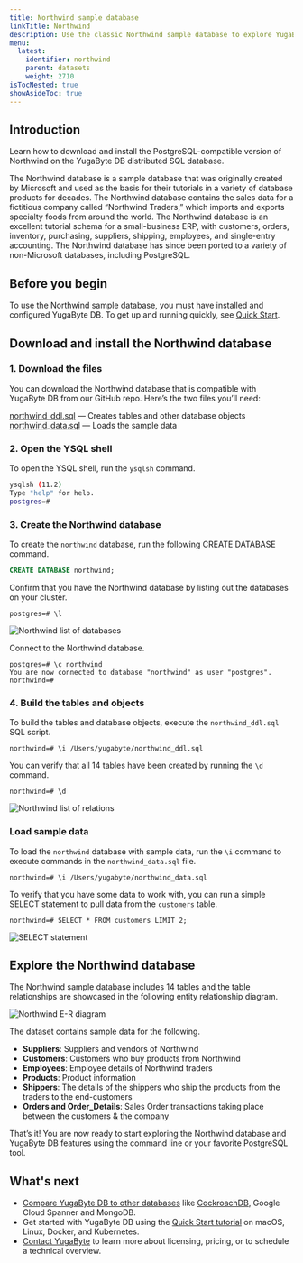 ```yaml
---
title: Northwind sample database
linkTitle: Northwind
description: Use the classic Northwind sample database to explore YugaByte DB.
menu:
  latest:
    identifier: northwind
    parent: datasets
    weight: 2710
isTocNested: true
showAsideToc: true
---
```


## Introduction

Learn how to download and install the PostgreSQL-compatible version of Northwind on the YugaByte DB distributed SQL database.

The Northwind database is a sample database that was originally created by Microsoft and used as the basis for their tutorials in a variety of database products for decades. The Northwind database contains the sales data for a fictitious company called “Northwind Traders,” which imports and exports specialty foods from around the world. The Northwind database is an excellent tutorial schema for a small-business ERP, with customers, orders, inventory, purchasing, suppliers, shipping, employees, and single-entry accounting. The Northwind database has since been ported to a variety of non-Microsoft databases, including PostgreSQL.

## Before you begin

To use the Northwind sample database, you must have installed and configured YugaByte DB. To get up and running quickly, see [Quick Start](/latest/quick-start/).

## Download and install the Northwind database

### 1. Download the files

You can download the Northwind database that is compatible with YugaByte DB from our GitHub repo. Here’s the two files you’ll need:

[northwind_ddl.sql](https://raw.githubusercontent.com/YugaByte/yugabyte-db/master/sample/northwind_ddl.sql) — Creates tables and other database objects
[northwind_data.sql](https://raw.githubusercontent.com/YugaByte/yugabyte-db/master/sample/northwind_data.sql) — Loads the sample data

### 2. Open the YSQL shell

To open the YSQL shell, run the `ysqlsh` command.

```sh
ysqlsh (11.2)
Type "help" for help.
postgres=#
```

### 3. Create the Northwind database

To create the `northwind` database, run the following CREATE DATABASE command.

```sql
CREATE DATABASE northwind;
```

Confirm that you have the Northwind database by listing out the databases on your cluster.

```
postgres=# \l
```

![Northwind list of databases](/images/datasets/northwind/northwind-list-of-dbs.png)

Connect to the Northwind database.

```
postgres=# \c northwind
You are now connected to database "northwind" as user "postgres".
northwind=# 
```

### 4. Build the tables and objects

To build the tables and database objects, execute the `northwind_ddl.sql` SQL script.

```
northwind=# \i /Users/yugabyte/northwind_ddl.sql
```

You can verify that all 14 tables have been created by running the `\d` command.

```
northwind=# \d
```

![Northwind list of relations](/images/datasets/northwind/northwind-list-of-relations.png)

### Load sample data

To load the `northwind` database with sample data, run the `\i` command to execute commands in the `northwind_data.sql` file.

```
northwind=# \i /Users/yugabyte/northwind_data.sql
```

To verify that you have some data to work with, you can run a simple SELECT statement to pull data from the `customers` table.

```
northwind=# SELECT * FROM customers LIMIT 2;
```

![SELECT statement](/images/datasets/northwind/northwind-sql-select.png)

## Explore the Northwind database

The Northwind sample database includes 14 tables and the table relationships are showcased in the following entity relationship diagram.

![Northwind E-R diagram](/images/datasets/northwind/northwind-er-diagram.png)

The dataset contains sample data for the following.

- **Suppliers**: Suppliers and vendors of Northwind
- **Customers**: Customers who buy products from Northwind
- **Employees**: Employee details of Northwind traders
- **Products**: Product information
- **Shippers**: The details of the shippers who ship the products from the traders to the end-customers
- **Orders and Order_Details**: Sales Order transactions taking place between the customers & the company

That’s it! You are now ready to start exploring the Northwind database and YugaByte DB features using the command line or your favorite PostgreSQL  tool.

## What's next

- [Compare YugaByte DB to other databases](../comparisons) like [CockroachDB](https://www.yugabyte.com/yugabyte-db-vs-cockroachdb/), Google Cloud Spanner and MongoDB.
- Get started with YugaByte DB using the [Quick Start tutorial](../quick-start) on macOS, Linux, Docker, and Kubernetes.
- [Contact YugaByte](https://www.yugabyte.com/contact-sales/) to learn more about licensing, pricing, or to schedule a technical overview.
